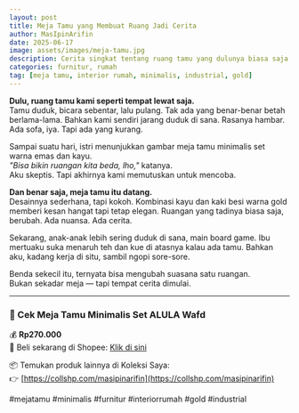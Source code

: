 ```yaml
---
layout: post
title: Meja Tamu yang Membuat Ruang Jadi Cerita
author: MasIpinArifin
date: 2025-06-17
image: assets/images/meja-tamu.jpg
description: Cerita singkat tentang ruang tamu yang dulunya biasa saja, hingga hadir sebuah meja minimalis yang mengubah segalanya.
categories: furnitur, rumah
tag: [meja tamu, interior rumah, minimalis, industrial, gold]
---
```


**Dulu, ruang tamu kami seperti tempat lewat saja.**  
Tamu duduk, bicara sebentar, lalu pulang. Tak ada yang benar-benar betah berlama-lama. Bahkan kami sendiri jarang duduk di sana. Rasanya hambar. Ada sofa, iya. Tapi ada yang kurang.

Sampai suatu hari, istri menunjukkan gambar meja tamu minimalis set warna emas dan kayu.  
_"Bisa bikin ruangan kita beda, lho,"_ katanya.  
Aku skeptis. Tapi akhirnya kami memutuskan untuk mencoba.

**Dan benar saja, meja tamu itu datang.**  
Desainnya sederhana, tapi kokoh. Kombinasi kayu dan kaki besi warna gold memberi kesan hangat tapi tetap elegan. Ruangan yang tadinya biasa saja, berubah. Ada nuansa. Ada cerita.

Sekarang, anak-anak lebih sering duduk di sana, main board game. Ibu mertuaku suka menaruh teh dan kue di atasnya kalau ada tamu. Bahkan aku, kadang kerja di situ, sambil ngopi sore-sore.

Benda sekecil itu, ternyata bisa mengubah suasana satu ruangan.  
Bukan sekadar meja — tapi tempat cerita dimulai.

---

### 🔗 Cek Meja Tamu Minimalis Set ALULA Wafd  
💰 **Rp270.000**  
🛒 Beli sekarang di Shopee: [Klik di sini](https://s.shopee.co.id/AA5SBJwWKl)

📦 Temukan produk lainnya di Koleksi Saya:  
👉 [https://collshp.com/masipinarifin](https://collshp.com/masipinarifin)

#mejatamu #minimalis #furnitur #interiorrumah #gold #industrial
